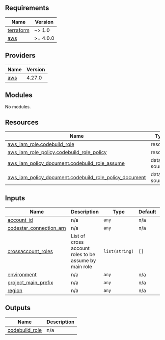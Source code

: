 ## Requirements

| Name | Version |
|------|---------|
| <a name="requirement_terraform"></a> [terraform](#requirement\_terraform) | ~> 1.0 |
| <a name="requirement_aws"></a> [aws](#requirement\_aws) | >= 4.0.0 |

## Providers

| Name | Version |
|------|---------|
| <a name="provider_aws"></a> [aws](#provider\_aws) | 4.27.0 |

## Modules

No modules.

## Resources

| Name | Type |
|------|------|
| [aws_iam_role.codebuild_role](https://registry.terraform.io/providers/hashicorp/aws/latest/docs/resources/iam_role) | resource |
| [aws_iam_role_policy.codebuild_role_policy](https://registry.terraform.io/providers/hashicorp/aws/latest/docs/resources/iam_role_policy) | resource |
| [aws_iam_policy_document.codebuild_role_assume](https://registry.terraform.io/providers/hashicorp/aws/latest/docs/data-sources/iam_policy_document) | data source |
| [aws_iam_policy_document.codebuild_role_policy_document](https://registry.terraform.io/providers/hashicorp/aws/latest/docs/data-sources/iam_policy_document) | data source |

## Inputs

| Name | Description | Type | Default | Required |
|------|-------------|------|---------|:--------:|
| <a name="input_account_id"></a> [account\_id](#input\_account\_id) | n/a | `any` | n/a | yes |
| <a name="input_codestar_connection_arn"></a> [codestar\_connection\_arn](#input\_codestar\_connection\_arn) | n/a | `any` | n/a | yes |
| <a name="input_crossaccount_roles"></a> [crossaccount\_roles](#input\_crossaccount\_roles) | List of cross account roles to be assume by main role | `list(string)` | `[]` | no |
| <a name="input_environment"></a> [environment](#input\_environment) | n/a | `any` | n/a | yes |
| <a name="input_project_main_prefix"></a> [project\_main\_prefix](#input\_project\_main\_prefix) | n/a | `any` | n/a | yes |
| <a name="input_region"></a> [region](#input\_region) | n/a | `any` | n/a | yes |

## Outputs

| Name | Description |
|------|-------------|
| <a name="output_codebuild_role"></a> [codebuild\_role](#output\_codebuild\_role) | n/a |
